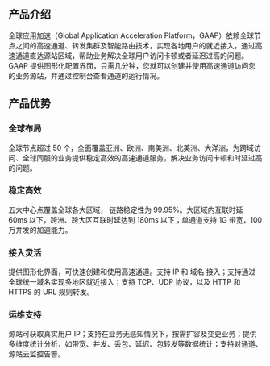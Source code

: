 ## 产品介绍
全球应用加速（Global Application Acceleration Platform，GAAP）依赖全球节点之间的高速通道、转发集群及智能路由技术，实现各地用户的就近接入，通过高速通道直达源站区域，帮助业务解决全球用户访问卡顿或者延迟过高的问题。
GAAP 提供图形化配置界面，只需几分钟，您就可以创建并使用高速通道访问您的业务源站，并通过控制台查看通道的运行情况。

## 产品优势
### 全球布局
全球节点超过 50 个，全面覆盖亚洲、欧洲、南美洲、北美洲、大洋洲，为跨域访问、全球同服的业务提供稳定高效的高速通道服务，解决业务访问卡顿和时延过高的问题。

### 稳定高效
五大中心点覆盖全球各大区域， 链路稳定性为 99.95%。大区域内互联时延 60ms 以下，跨洲、跨大区互联时延达到 180ms 以下；单通道支持 1G 带宽，100万并发的加速能力。

### 接入灵活
提供图形化界面，可快速创建和使用高速通道。支持 IP 和 域名 接入；支持通过全球统一域名实现多地区就近接入；支持 TCP、UDP 协议，以及 HTTP 和 HTTPS 的 URL 规则转发。

### 运维支持
源站可获取真实用户 IP；支持在业务无感知情况下，按需扩容及变更业务；提供多维度统计分析，如带宽、并发、丢包、延迟、包转发等数据统计；支持对通道、源站云监控告警。
